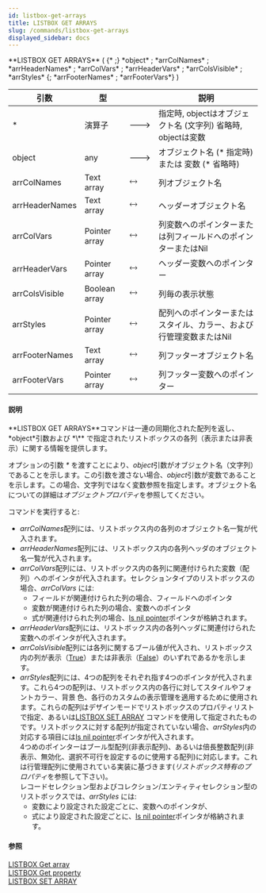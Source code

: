 ```yaml
---
id: listbox-get-arrays
title: LISTBOX GET ARRAYS
slug: /commands/listbox-get-arrays
displayed_sidebar: docs
---
```


<!--REF #_command_.LISTBOX GET ARRAYS.Syntax-->**LISTBOX GET ARRAYS** ( {* ;} *object* ; *arrColNames* ; *arrHeaderNames* ; *arrColVars* ; *arrHeaderVars* ; *arrColsVisible* ; *arrStyles* {; *arrFooterNames* ; *arrFooterVars*} )<!-- END REF-->
<!--REF #_command_.LISTBOX GET ARRAYS.Params-->
| 引数 | 型 |  | 説明 |
| --- | --- | --- | --- |
| * | 演算子 | &#x1F852; | 指定時, objectはオブジェクト名 (文字列) 省略時, objectは変数 |
| object | any | &#x1F852; | オブジェクト名 (* 指定時) または 変数 (* 省略時) |
| arrColNames | Text array | &#x1F858; | 列オブジェクト名 |
| arrHeaderNames | Text array | &#x1F858; | ヘッダーオブジェクト名 |
| arrColVars | Pointer array | &#x1F858; | 列変数へのポインターまたは列フィールドへのポインターまたはNil |
| arrHeaderVars | Pointer array | &#x1F858; | ヘッダー変数へのポインター |
| arrColsVisible | Boolean array | &#x1F858; | 列毎の表示状態 |
| arrStyles | Pointer array | &#x1F858; | 配列へのポインターまたは スタイル、カラー、および行管理変数またはNil |
| arrFooterNames | Text array | &#x1F858; | 列フッターオブジェクト名 |
| arrFooterVars | Pointer array | &#x1F858; | 列フッター変数へのポインター |

<!-- END REF-->

#### 説明 

<!--REF #_command_.LISTBOX GET ARRAYS.Summary-->**LISTBOX GET ARRAYS**コマンドは一連の同期化された配列を返し、*object*引数および *\** で指定されたリストボックスの各列（表示または非表示）に関する情報を提供します。<!-- END REF-->

オプションの引数 *\** を渡すことにより、*object*引数がオブジェクト名（文字列）であることを示します。この引数を渡さない場合、*object*引数が変数であることを示します。この場合、文字列ではなく変数参照を指定します。オブジェクト名についての詳細は*オブジェクトプロパティ*を参照してください。

コマンドを実行すると: 

* *arrColNames*配列には、リストボックス内の各列のオブジェクト名一覧が代入されます。
* *arrHeaderNames*配列には、リストボックス内の各列ヘッダのオブジェクト名一覧が代入されます。
* *arrColVars*配列には、リストボックス内の各列に関連付けられた変数（配列）へのポインタが代入されます。セレクションタイプのリストボックスの場合、*arrColVars* には:  
   * フィールドが関連付けられた列の場合、フィールドへのポインタ  
   * 変数が関連付けられた列の場合、変数へのポインタ  
   * 式が関連付けられた列の場合、[Is nil pointer](is-nil-pointer.md)ポインタが格納されます。
* *arrHeaderVars*配列には、リストボックス内の各列ヘッダに関連付けられた変数へのポインタが代入されます。
* *arrColsVisible*配列には各列に関するブール値が代入され、リストボックス内の列が表示（[True](true.md)）または非表示（[False](false.md)）のいずれであるかを示します。
* *arrStyles*配列には、4つの配列をそれぞれ指す4つのポインタが代入されます。これら4つの配列は、リストボックス内の各行に対してスタイルやフォントカラー、背景 色、各行のカスタムの表示管理を適用するために使用されます。これらの配列はデザインモードでリストボックスのプロパティリストで指定、あるいは[LISTBOX SET ARRAY](listbox-set-array.md) コマンドを使用して指定されたものです。リストボックスに対する配列が指定されていない場合、*arrStyles*内の対応する項目には[Is nil pointer](is-nil-pointer.md)ポインタが代入されます。  
4つめのポインターはブール型配列(非表示配列)、あるいは倍長整数配列(非表示、無効化、選択不可行を設定するのに使用する配列)に対応します。これは行管理配列に使用されている実装に基づきます(*リストボックス特有のプロパティ*を参照して下さい)。  
レコードセレクション型およびコレクション/エンティティセレクション型のリストボックスでは、*arrStyles* には:  
   * 変数により設定された設定ごとに、変数へのポインタが、  
   * 式により設定された設定ごとに、[Is nil pointer](is-nil-pointer.md)ポインタが格納されます。

#### 参照 

[LISTBOX Get array](listbox-get-array.md)  
[LISTBOX Get property](listbox-get-property.md)  
[LISTBOX SET ARRAY](listbox-set-array.md)  
